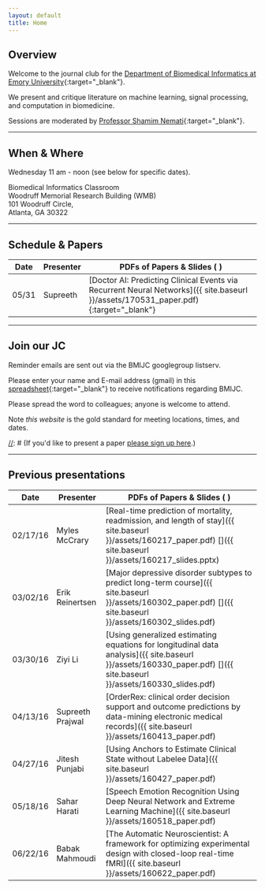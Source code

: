 ```yaml
---
layout: default
title: Home
---
```


## Overview
<a name="overview"></a>

Welcome to the journal club for the [Department of Biomedical Informatics at Emory University](http://www.bmi.emory.edu/){:target="_blank"}.

We present and critique literature on machine learning, signal processing, and computation in biomedicine.

[//]: # (Attendees include students, postdocs, and faculty from engineering, math/CS, informatics, statistics, and medicine.)

Sessions are moderated by [Professor Shamim Nemati](http://nematilab.info/people/shamim/index.html){:target="_blank"}.

---

## When & Where
<a name="whenwhere"></a>

Wednesday 11 am - noon (see below for specific dates).

Biomedical Informatics Classroom<br>
Woodruff Memorial Research Building (WMB)<br>
101 Woodruff Circle,<br>
Atlanta, GA 30322

---

## Schedule & Papers
<a name="schedule"></a>

Date | Presenter | PDFs of Papers & Slides ( <i class='fa fa-file-powerpoint-o'></i> )
--- | --- | ---
05/31 | Supreeth | [Doctor AI: Predicting Clinical Events via Recurrent Neural Networks]({{ site.baseurl }}/assets/170531_paper.pdf){:target="_blank"}





---

## Join our JC
<a name="join"></a>

Reminder emails are sent out via the BMIJC googlegroup listserv. 

Please enter your name and E-mail address (gmail) in this [spreadsheet](https://docs.google.com/spreadsheets/d/12oPayGPdjDuCjpgzdIi_5d0Dj-p2ev7ibip6olW6eU8/edit?usp=sharing){:target="_blank"} to receive notifications regarding BMIJC.

Please spread the word to colleagues; anyone is welcome to attend.

Note *this website* is the gold standard for meeting locations, times, and dates.

[//]: # (If you'd like to present a paper [please sign up here](https://docs.google.com/spreadsheets/d/1HAbPUJqG1CfmrVLARFLbxASiGBQ65ZB3ri1jLS8TTGg/edit#gid=1168976780).)

---

## Previous presentations
<a name="previous"></a>

Date | Presenter | PDFs of Papers & Slides ( <i class='fa fa-file-powerpoint-o'></i> )
--- | --- | ---
02/17/16 | Myles McCrary | [Real-time prediction of mortality, readmission, and length of stay]({{ site.baseurl }}/assets/160217_paper.pdf) [<i class='fa fa-file-powerpoint-o'></i>]({{ site.baseurl }}/assets/160217_slides.pptx)
03/02/16 | Erik Reinertsen | [Major depressive disorder subtypes to predict long-term course]({{ site.baseurl }}/assets/160302_paper.pdf) [<i class='fa fa-file-powerpoint-o'></i>]({{ site.baseurl }}/assets/160302_slides.pdf)
03/30/16| Ziyi Li | [Using generalized estimating equations for longitudinal data analysis]({{ site.baseurl }}/assets/160330_paper.pdf) [<i class='fa fa-file-powerpoint-o'></i>]({{ site.baseurl }}/assets/160330_slides.pdf)
04/13/16 | Supreeth Prajwal | [OrderRex: clinical order decision support and outcome predictions by data-mining electronic medical records]({{ site.baseurl }}/assets/160413_paper.pdf)
04/27/16 | Jitesh Punjabi | [Using Anchors to Estimate Clinical State without Labelee Data]({{ site.baseurl }}/assets/160427_paper.pdf)
05/18/16 | Sahar Harati | [Speech Emotion Recognition Using Deep Neural Network and Extreme Learning Machine]({{ site.baseurl }}/assets/160518_paper.pdf)
06/22/16 | Babak Mahmoudi | [The Automatic Neuroscientist: A framework for optimizing experimental design with closed-loop real-time fMRI]({{ site.baseurl }}/assets/160622_paper.pdf)
